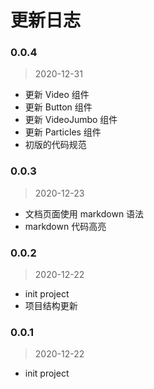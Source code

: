 # 更新日志

### 0.0.4
> 2020-12-31
- 更新 Video 组件
- 更新 Button 组件
- 更新 VideoJumbo 组件
- 更新 Particles 组件
- 初版的代码规范

### 0.0.3
> 2020-12-23

- 文档页面使用 markdown 语法
- markdown 代码高亮

### 0.0.2
> 2020-12-22

- init project
- 项目结构更新

### 0.0.1
> 2020-12-22

- init project